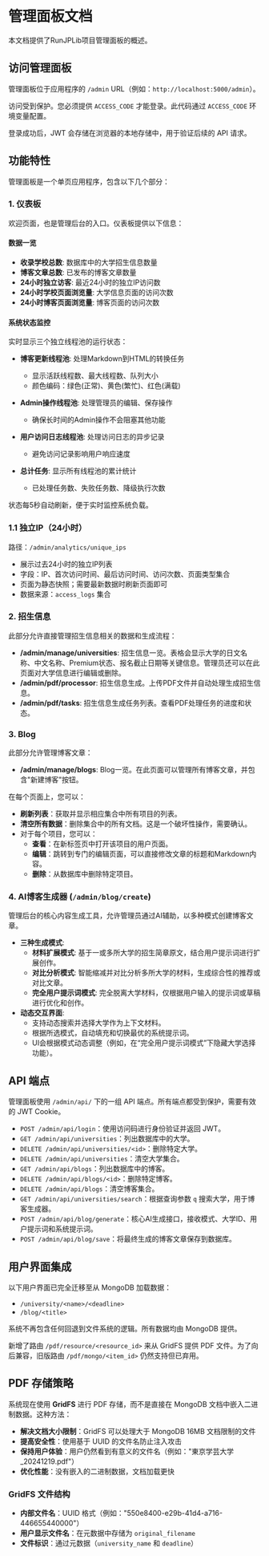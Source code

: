 # 管理面板文档

本文档提供了RunJPLib项目管理面板的概述。

## 访问管理面板

管理面板位于应用程序的 `/admin` URL（例如：`http://localhost:5000/admin`）。

访问受到保护。您必须提供 `ACCESS_CODE` 才能登录。此代码通过 `ACCESS_CODE` 环境变量配置。

登录成功后，JWT 会存储在浏览器的本地存储中，用于验证后续的 API 请求。

## 功能特性

管理面板是一个单页应用程序，包含以下几个部分：

### 1. 仪表板

欢迎页面，也是管理后台的入口。仪表板提供以下信息：

#### 数据一览
- **收录学校总数**: 数据库中的大学招生信息数量
- **博客文章总数**: 已发布的博客文章数量  
- **24小时独立访客**: 最近24小时的独立IP访问数
- **24小时学校页面浏览量**: 大学信息页面的访问次数
- **24小时博客页面浏览量**: 博客页面的访问次数

#### 系统状态监控
实时显示三个独立线程池的运行状态：

- **博客更新线程池**: 处理Markdown到HTML的转换任务
  - 显示活跃线程数、最大线程数、队列大小
  - 颜色编码：绿色(正常)、黄色(繁忙)、红色(满载)
  
- **Admin操作线程池**: 处理管理员的编辑、保存操作
  - 确保长时间的Admin操作不会阻塞其他功能
  
- **用户访问日志线程池**: 处理访问日志的异步记录
  - 避免访问记录影响用户响应速度

- **总计任务**: 显示所有线程池的累计统计
  - 已处理任务数、失败任务数、降级执行次数

状态每5秒自动刷新，便于实时监控系统负载。

### 1.1 独立IP（24小时）

路径：`/admin/analytics/unique_ips`

- 展示过去24小时的独立IP列表
- 字段：IP、首次访问时间、最后访问时间、访问次数、页面类型集合
- 页面为静态快照；需要最新数据时刷新页面即可
- 数据来源：`access_logs` 集合

### 2. 招生信息

此部分允许直接管理招生信息相关的数据和生成流程：

-   **/admin/manage/universities**: 招生信息一览。表格会显示大学的日文名称、中文名称、Premium状态、报名截止日期等关键信息。管理员还可以在此页面对大学信息进行编辑或删除。
-   **/admin/pdf/processor**: 招生信息生成。上传PDF文件并自动处理生成招生信息。
-   **/admin/pdf/tasks**: 招生信息生成任务列表。查看PDF处理任务的进度和状态。

### 3. Blog

此部分允许管理博客文章：

-   **/admin/manage/blogs**: Blog一览。在此页面可以管理所有博客文章，并包含"新建博客"按钮。

在每个页面上，您可以：
-   **刷新列表**：获取并显示相应集合中所有项目的列表。
-   **清空所有数据**：删除集合中的所有文档。这是一个破坏性操作，需要确认。
-   对于每个项目，您可以：
    -   **查看**：在新标签页中打开该项目的用户页面。
    -   **编辑**：跳转到专门的编辑页面，可以直接修改文章的标题和Markdown内容。
    -   **删除**：从数据库中删除特定项目。

### 4. AI博客生成器 (`/admin/blog/create`)

管理后台的核心内容生成工具，允许管理员通过AI辅助，以多种模式创建博客文章。

-   **三种生成模式**:
    -   **材料扩展模式**: 基于一或多所大学的招生简章原文，结合用户提示词进行扩展创作。
    -   **对比分析模式**: 智能缩减并对比分析多所大学的材料，生成综合性的推荐或对比文章。
    -   **完全用户提示词模式**: 完全脱离大学材料，仅根据用户输入的提示词或草稿进行优化和创作。
-   **动态交互界面**:
    -   支持动态搜索并选择大学作为上下文材料。
    -   根据所选模式，自动填充和切换最优的系统提示词。
    -   UI会根据模式动态调整（例如，在“完全用户提示词模式”下隐藏大学选择功能）。

## API 端点

管理面板使用 `/admin/api/` 下的一组 API 端点。所有端点都受到保护，需要有效的 JWT Cookie。

-   `POST /admin/api/login`：使用访问码进行身份验证并返回 JWT。
-   `GET /admin/api/universities`：列出数据库中的大学。
-   `DELETE /admin/api/universities/<id>`：删除特定大学。
-   `DELETE /admin/api/universities`：清空大学集合。
-   `GET /admin/api/blogs`：列出数据库中的博客。
-   `DELETE /admin/api/blogs/<id>`：删除特定博客。
-   `DELETE /admin/api/blogs`：清空博客集合。
-   `GET /admin/api/universities/search`：根据查询参数 `q` 搜索大学，用于博客生成器。
-   `POST /admin/api/blog/generate`：核心AI生成接口，接收模式、大学ID、用户提示词和系统提示词。
-   `POST /admin/api/blog/save`：将最终生成的博客文章保存到数据库。

## 用户界面集成

以下用户界面已完全迁移至从 MongoDB 加载数据：

-   `/university/<name>/<deadline>`
-   `/blog/<title>`

系统不再包含任何回退到文件系统的逻辑。所有数据均由 MongoDB 提供。

新增了路由 `/pdf/resource/<resource_id>` 来从 GridFS 提供 PDF 文件。为了向后兼容，旧版路由 `/pdf/mongo/<item_id>` 仍然支持但已弃用。

## PDF 存储策略

系统现在使用 **GridFS** 进行 PDF 存储，而不是直接在 MongoDB 文档中嵌入二进制数据。这种方法：

- **解决文档大小限制**：GridFS 可以处理大于 MongoDB 16MB 文档限制的文件
- **提高安全性**：使用基于 UUID 的文件名防止注入攻击
- **保持用户体验**：用户仍然看到有意义的文件名（例如："東京学芸大学_20241219.pdf"）
- **优化性能**：没有嵌入的二进制数据，文档加载更快

### GridFS 文件结构
- **内部文件名**：UUID 格式（例如："550e8400-e29b-41d4-a716-446655440000"）
- **用户显示文件名**：在元数据中存储为 `original_filename`
- **文件标识**：通过元数据（`university_name` 和 `deadline`）

